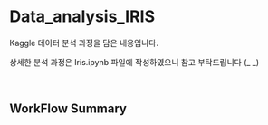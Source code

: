 # Data_analysis_IRIS

Kaggle 데이터 분석 과정을 담은 내용입니다.

상세한 분석 과정은 Iris.ipynb 파일에 작성하였으니 참고 부탁드립니다 (_ _)

<br/>

## WorkFlow Summary

